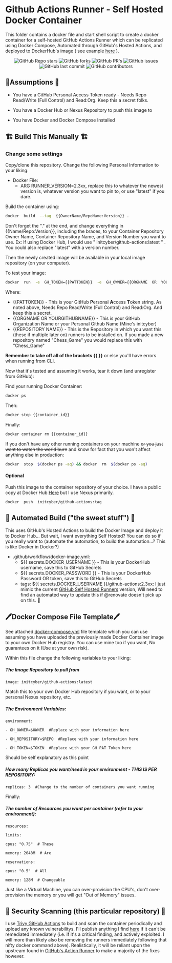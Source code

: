 
# Github Actions Runner - Self Hosted Docker Container

This folder contains a docker file and start shell script to create a docker container for a self-hosted GitHub Actions Runner which can be replicated using Docker Compose, Automated through GitHub's Hosted Actions, and deployed to DockerHub's image ( see example [here](https://hub.docker.com/r/initcyber/github-actions/tags) ).

  

<div  align='center'>


![GitHub Repo    stars](https://img.shields.io/github/stars/initcyber/gha-container)
       ![GitHub    forks](https://img.shields.io/github/forks/initcyber/gha-container)
       ![GitHub    PR's](https://img.shields.io/github/issues-pr/initcyber/gha-container)
       ![GitHub    issues](https://img.shields.io/github/issues/initcyber/gha-container)
       ![GitHub last    commit](https://img.shields.io/github/last-commit/initcyber/gha-container)
       ![GitHub    contributors](https://img.shields.io/github/contributors/initcyber/gha-container)

</div>

  
  
  
  
  

## 🚀Assumptions 🚀

- You have a GitHub Personal Access Token ready - Needs Repo Read/Write (Full Control) and Read:Org. Keep this a secret folks.

- You have a Docker Hub or Nexus Repository to push this image to

- You have Docker and Docker Compose Installed

  

## 🏗️ Build This Manually 🏗️

### Change some settings
Copy/clone this repository.  Change the following Personal Information to your liking:

 - Docker File:
	 - ARG RUNNER_VERSION=2.3xx, replace this to whatever the newest version is, whatever version you want to pin to, or use "latest" if you dare.


Build the container using:

```bash
docker  build  --tag  {{OwnerName/RepoName:Version}} . 
```
Don't forget the "." at the end, and change everything in {{Name/Repo:Version}}, including the braces, to your Container Repository Owner Name, Container Repository Name, and Version Number you want to use. 
Ex: If  using  Docker  Hub, I would use " initcyber/github-actions:latest  " . You could also replace "latest" with a version number.
  

Then the newly created image will be available in your local image repository (on your computer).

  

To test your image:

  

```bash
docker  run  -e  GH_TOKEN={{PATTOKEN}}  -e  GH_OWNER={{ORGNAME  OR  YOURGITHUBNAME}}  -e  GH_REPOSITORY={{REPOSITORY  NAME}}  -d  {{THE-IMAGE-NAME-THAT-YOU-MADE-EARLIER}}
```
Where:

 - {{PATTOKEN}} - This is your GitHub **P**ersonal **A**ccess **T**oken string. As noted above, Needs Repo Read/Write (Full Control) and Read:Org. And keep this a secret.
 -  {{ORGNAME  OR  YOURGITHUBNAME}} - This is your GitHub Organization Name or your Personal Github Name (Mine's initcyber)
 - {{REPOSITORY  NAME}} - This is the Repository in which you want this (these if multiple later on) runners to be installed on. If you made a new repository named "Chess_Game" you would replace this with "Chess_Game"

**Remember to take off all of the brackets {{ }}** or else you'll have errors when running from CLI.

Now that it's tested and assuming it works, tear it down (and unregister from GitHub):

Find your running Docker Container:
```bash
docker ps
```
Then:
```bash
docker stop {{container_id}}
```
Finally:
```bash
docker container rm {{container_id}}
```

If you don't have any other running containers on your machine ~~or you just want to watch the world burn~~  and know for fact that you won't affect anything else in production:
```bash
docker  stop  $(docker ps -aq) && docker  rm  $(docker ps -aq)
```

 #### Optional

Push this image to the container repository of your choice. I have a public copy at Docker Hub [Here](https://hub.docker.com/r/initcyber/github-actions) but I use Nexus primarily.

  

```bash
docker  push  initcyber/github-actions:tag
```

## 🤖 Automated Build ("the sweet stuff") 🤖
This uses GitHub's Hosted Actions to build the Docker Image and deploy it to Docker Hub... But wait, I want everything Self Hosted? You can do so if you really want to (automate the automation, to build the automation...? This is like Docker in Docker?)

 - .github/workflow/docker-image.yml:
	 - ${{ secrets.DOCKER_USERNAME }} - This is your DockerHub username, save this to GitHub Secrets
	 - ${{ secrets.DOCKER_PASSWORD }} - This is your DockerHub Password OR token, save this to GitHub Secrets
	 - tags: ${{ secrets.DOCKER_USERNAME }}/github-actions:2.3xx: I just mimic the current [GitHub Self Hosted Runners](https://github.com/actions/runner/releases/download/) version, Will need to find an automated way to update this if @renovate doesn't pick up on this. 🤞

  




  

## 🖊️Docker Compose File Template🖊️

See attached [docker-compose.yml](https://github.com/initcyber/gha-container/blob/main/docker-compose.yml) file template which you can use assuming you have uploaded the previously made Docker Container image to your own Docker Hub registry. You can use mine too if you want, No guarantees on it (Use at your own risk).

Within this file change the following variables to your liking:
##### The Image Repository to pull from
```
image: initcyber/github-actions:latest 
```
Match this to your own Docker Hub repository if you want, or to your personal Nexus repository, etc.

##### The Environment Variables:
```
environment:

- GH_OWNER=$OWNER  #Replace with your information here

- GH_REPOSITORY=$REPO  #Replace with your information here

- GH_TOKEN=$TOKEN  #Replace with your GH PAT Token here
```
Should be self explanatory as this point

##### How many Replicas you want/need in your environment - THIS IS PER REPOSITORY:
```
replicas: 3  #Change to the number of containers you want running
```
Finally:
##### The number of Resources you want per container (refer to your environment):
```
resources:

limits:

cpus: "0.75"  # These

memory: 2048M  # Are

reservations:

cpus: "0.5"  # All

memory: 128M  # Changeable
```
Just like a Virtual Machine, you can over-provision the CPU's, don't over-provision the memory or you will get "Out of Memory" issues.

## 👮 Security Scanning (this particular repository) 👮
I use [Trivy GitHub Actions](https://github.com/aquasecurity/trivy-action) to build and scan the container periodically and upload any known vulnerabilitys. I'll publish anything I find [here](https://github.com/initcyber/gha-container/security) if it can't be remediated immediately (i.e. if it's a critical finding, and actively exploited. I will more than likely also be removing the runners immediately following that nifty docker command above). Realistically, it will be reliant upon the upstream found in [GitHub's Action Runner](https://github.com/actions/runner/) to make a majority of the fixes however.